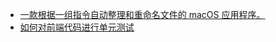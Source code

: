 - [一款根据一组指令自动整理和重命名文件的 macOS 应用程序。](https://www.lenson.ai/)
- [如何对前端代码进行单元测试](https://x.com/chenenpei/status/1848673102215188690)